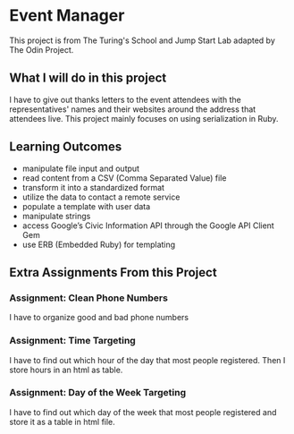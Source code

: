 # Event Manager

This project is from The Turing's School and Jump Start Lab adapted by The Odin Project.
 ## What I will do in this project

 I have to give out thanks letters to the event attendees with the representatives' names and their websites around the address that attendees live.
 This project mainly focuses on using serialization in Ruby.

 ## Learning Outcomes


- manipulate file input and output
- read content from a CSV (Comma Separated Value) file
- transform it into a standardized format
- utilize the data to contact a remote service
- populate a template with user data
- manipulate strings
- access Google’s Civic Information API through the Google API Client Gem
- use ERB (Embedded Ruby) for templating

 ## Extra Assignments From this Project
 ### Assignment: Clean Phone Numbers

 I have to organize good and bad phone numbers

 ### Assignment: Time Targeting

 I have to find out which hour of the day that most people registered.
 Then I store hours in an html as table.

 ### Assignment: Day of the Week Targeting
 I have to find out which day of the week that most people registered and store it as a table in html file.
 